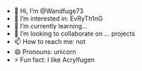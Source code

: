 - 👋 Hi, I’m @Wandfuge73
- 👀 I’m interested in: EvRyTh1nG
- 🌱 I’m currently learning...
- 💞️ I’m looking to collaborate on ... projects
- 📫 How to reach me: not
- 😄 Pronouns: unicorn
- ⚡ Fun fact: I like Acrylfugen

<!---
Wandfuge73/Wandfuge73 is a ✨ special ✨ repository because its `README.md` (this file) appears on your GitHub profile.
You can click the Preview link to take a look at your changes.
--->
